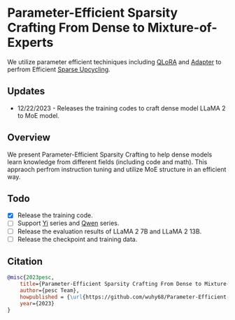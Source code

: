 # Parameter-Efficient Sparsity Crafting From Dense to Mixture-of-Experts

We utilize parameter efficient techiniques including [QLoRA](https://arxiv.org/abs/2305.14314) and [Adapter](https://arxiv.org/abs/1902.00751) to perfrom Efficient [Sparse Upcycling](https://arxiv.org/abs/2212.05055).

## Updates
- 12/22/2023 - Releases the training codes to craft dense model LLaMA 2 to MoE model.

## Overview
We present Parameter-Efficient Sparsity Crafting to help dense models learn knowledge from different fields (including code and math). This appraoch perfrom instruction tuning and utilize MoE structure in an efficient way.

## Todo
- [x] Release the training code.
- [ ] Support [Yi](https://huggingface.co/01-ai) series and [Qwen](https://huggingface.co/Qwen) series.
- [ ] Release the evaluation results of LLaMA 2 7B and LLaMA 2 13B.
- [ ] Release the checkpoint and training data.

## Citation

```bibtex
@misc{2023pesc,
    title={Parameter-Efficient Sparsity Crafting From Dense to Mixture-of-Experts},
    author={pesc Team},
    howpublished = {\url{https://github.com/wuhy68/Parameter-Efficient-MoE}},
    year={2023}
}
```